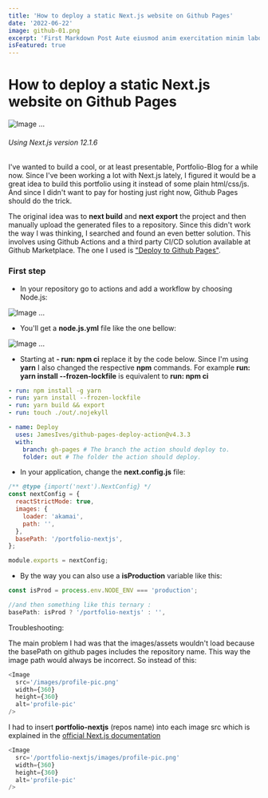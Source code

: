```yaml
---
title: 'How to deploy a static Next.js website on Github Pages'
date: '2022-06-22'
image: github-01.png
excerpt: 'First Markdown Post Aute eiusmod anim exercitation minim labore commodo et amet sunt occaecat proident proident pariatur.'
isFeatured: true
---
```


# How to deploy a static Next.js website on Github Pages

![Image ...](/portfolio-nextjs/images/posts/static-site-to-github-pages/github.jpg)

###### Using Next.js version 12.1.6

I've wanted to build a cool, or at least presentable, Portfolio-Blog for a while now. Since I've been working a lot with Next.js lately, I figured it would be a great idea to build this portfolio using it instead of some plain html/css/js. And since I didn't want to pay for hosting just right now, Github Pages should do the trick.

The original idea was to **next build** and **next export** the project and then manually upload the generated files to a repository. Since this didn't work the way I was thinking, I searched and found an even better solution. This involves using Github Actions and a third party CI/CD solution available at Github Marketplace. The one I used is ["Deploy to Github Pages"](https://github.com/marketplace/actions/deploy-to-github-pages).

### First step

- In your repository go to actions and add a workflow by choosing Node.js:

![Image ...](/portfolio-nextjs/images/posts/static-site-to-github-pages/github-actions-01.jpg)

- You'll get a **node.js.yml** file like the one bellow:

![Image ...](/portfolio-nextjs/images/posts/static-site-to-github-pages/github-actions-02.jpg)

- Starting at **- run: npm ci** replace it by the code below. Since I'm using **yarn** I also changed the respective **npm** commands. For example **run: yarn install --frozen-lockfile** is equivalent to **run: npm ci**

```yml
- run: npm install -g yarn
- run: yarn install --frozen-lockfile
- run: yarn build && export
- run: touch ./out/.nojekyll

- name: Deploy
  uses: JamesIves/github-pages-deploy-action@v4.3.3
  with:
    branch: gh-pages # The branch the action should deploy to.
    folder: out # The folder the action should deploy.
```

- In your application, change the **next.config.js** file:

```js
/** @type {import('next').NextConfig} */
const nextConfig = {
  reactStrictMode: true,
  images: {
    loader: 'akamai',
    path: '',
  },
  basePath: '/portfolio-nextjs',
};

module.exports = nextConfig;
```

- By the way you can also use a **isProduction** variable like this:

```js
const isProd = process.env.NODE_ENV === 'production';

//and then something like this ternary :
basePath: isProd ? '/portfolio-nextjs' : '',
```

Troubleshooting:

The main problem I had was that the images/assets wouldn't load because the basePath on github pages includes the repository name. This way the image path would always be incorrect. So instead of this:

```js
<Image
  src='/images/profile-pic.png'
  width={360}
  height={360}
  alt='profile-pic'
/>
```

I had to insert **portfolio-nextjs** (repos name) into each image src which is explained in the [official Next.js documentation](https://nextjs.org/docs/api-reference/next.config.js/basepath#images)

```js
<Image
  src='/portfolio-nextjs/images/profile-pic.png'
  width={360}
  height={360}
  alt='profile-pic'
/>
```
